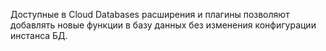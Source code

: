 Доступные в Cloud Databases расширения и плагины позволяют добавлять новые функции в базу данных без изменения конфигурации инстанса БД.